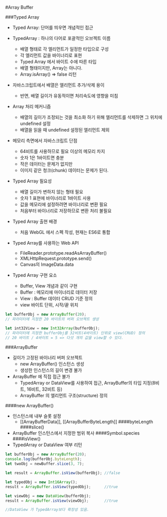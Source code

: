#Array Buffer

###Typed Array
  - Typed Array: 단어를 띄우면 개념적인 접근
  - TypedArray : 하나의 다어로 포괄적인 오브젝트 이름
    - 배열 형태로 각 엘리먼트가 일정한 타입으로 구성
    - 각 엘리먼트 값을 바이너리로 표현
    - Typed Array 에서 바이트 수에 따른 타입
    - 배열 형태이지만, Array는 아니다.
    - Array.isArray() => false 리턴

  - 자바스크립트에서 배열은 엘리먼트 추가/삭제 용이
    - 반면, 배열 길이가 유동적이면 처리속도에 영향을 미침
  - Array 처리 메커니즘
    - 배열의 길이가 조정되는 것을 최소화 하기 위해
    엘리먼트를 삭제하면 그 위치에 undefined 설정
    - 배열을 읽을 때 undefined 설정된 엘리먼트 제외

  - 메모리 측면에서 자바스크립트 단점
    - 64비트를 사용하므로 필요 이상의 메모리 차지
    - 숫자 1은 1바이트면 충분
    - 작은 데이터는 문제가 없지만
    - 이미지 같은 청크(chunk) 데이터는 문제가 된다.

  - Typed Array 필요성
    - 배열 길이가 변하지 않는 형태 필요
    - 숫자 1 표현에 바이너리로 1바이트 사용
    - 값을 메모리에 설정하려면 바이너리로 변환 필요
    - 처음부터 바이너리로 저장하므로 변환 처리 불필요

  - Typed Array 출현 배경
    - 처음 WebGL 에서 스펙 작성, 현재는 ES6로 통합
  - Typed Array를 사용하는 Web API
    - FileReader.prototype.readAsArrayBuffer()
    - XMLHttpRequest.prototype.send()
    - Canvas의 ImageData.data

  - Typed Array 구현 요소
    - Buffer, View 개념과 같이 구현
    - Buffer : 메모리에 마이너리로 데이터 저장
    - View : Buffer 데이터 CRUD 기준 정의
    - view 바이트 단위, 시작/끝 위치

```javascript
let bufferObj = new ArrayBuffer(20);
// 파라미터에 지정한 20 바이트의 버퍼 오브젝트 생성

let int32View = new Int32Array(bufferObj);
// 파라미터에 지정한 bufferObj를 32비트(4바이트) 단위로 view(CRUD) 정의
// 20 바이트 / 4바이트 = 5 => 다섯 개의 값을 view할 수 있다.
```

###ArrayBuffer
  - 길이가 고정된 바이너리 버퍼 오브젝트
    - new ArrayBuffer() 인스턴스 생성
    - 생성한 인스턴스의 길이 변경 불가
  - ArrayBuffer 에 직접 접근 불가
    - TypedArray or DataView를 사용하여 접근,
      ArrayBuffer의 타입 지정(8비트, 16비트, 32비트 등)
    - ArrayBuffer 의 엘리먼트 구조(structure) 정의

####new ArrayBuffer()
  - 인스턴스에 내부 슬롯 설정
    - [[ArrayBufferData]], [[ArrayBufferByteLength]]
####byteLength 
####slice()
  - ArrayBuffer 인스턴스에서 지정한 범위 복사
####Symbol.species
####isView()
  - TypedArray or DataView 여부 리턴
```javascript
let bufferObj = new ArrayBuffer(20);
console.log(bufferObj.byteLength);
let twoObj = newBuffer.slice(3, 7);

let result = ArrayBuffer.isView(bufferObj);	//false

let typedObj = new Int16Array();
result = ArrayBuffer.isView(typedObj);		//true

let viewObj = new DataView(bufferObj);
result = ArrayBuffer.isView(viewObj);		//true

//DataView 가 TypedArray보다 확장성 있음.
```
